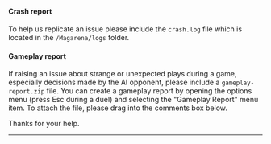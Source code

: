 #### Crash report
To help us replicate an issue please include the ``crash.log`` file which is located in the ``/Magarena/logs`` folder.

#### Gameplay report
If raising an issue about strange or unexpected plays during a game, especially decisions made by the AI opponent, please include a ``gameplay-report.zip`` file. You can create a gameplay report by opening the options menu (press Esc during a duel) and selecting the "Gameplay Report" menu item. To attach the file, please drag into the comments box below.

Thanks for your help.

---
